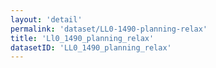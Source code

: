 ```yaml
---
layout: 'detail'
permalink: 'dataset/LL0-1490-planning-relax'
title: 'Ll0_1490_planning_relax'
datasetID: 'LL0_1490_planning_relax'
---
```

